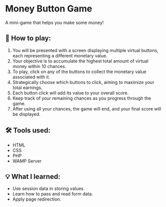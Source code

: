 # Money Button Game
A mini-game that helps you make some money!
<h2>📃 How to play: </h2>
<ol type="1">
    <li>You will be presented with a screen displaying multiple virtual buttons, each representing a different monetary value.</li>
    <li>Your objective is to accumulate the highest total amount of virtual money within 10 chances.</li>
    <li>To play, click on any of the buttons to collect the monetary value associated with it.</li>
    <li>Strategically choose which buttons to click, aiming to maximize your total earnings.</li>
    <li>Each button click will add its value to your overall score.</li>
    <li>Keep track of your remaining chances as you progress through the game.</li>
    <li>After using all your chances, the game will end, and your final score will be displayed.</li>
</ol>

<h2>🛠 Tools used: </h2>
<ul>
    <li>HTML</li>
    <li>CSS</li>
    <li>PHP</li>
    <li>WAMP Server</li>
</ul>

<h2>💡 What I learned: </h2>
<ul>
    <li>Use session data in storing values.</li>
    <li>Learn how to pass and read form data.</li>
    <li>Apply page redirection.</li>
</ul>

